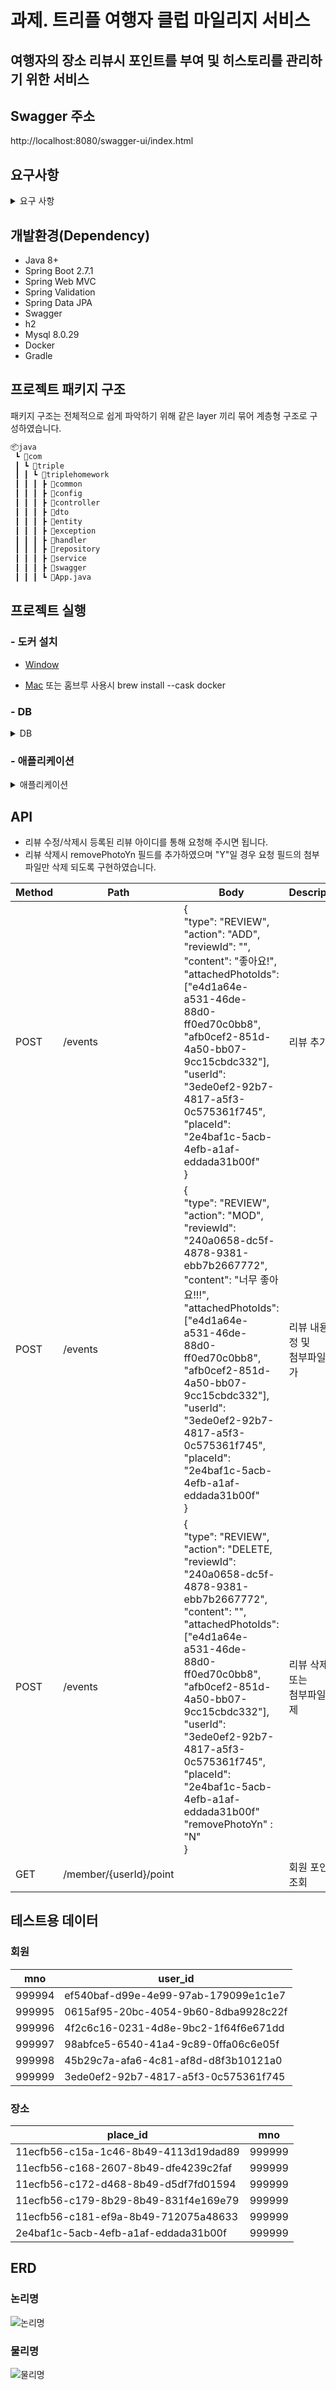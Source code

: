 # 과제. 트리플 여행자 클럽 마일리지 서비스

## 여행자의 장소 리뷰시 포인트를 부여 및 히스토리를 관리하기 위한 서비스

## Swagger 주소
http://localhost:8080/swagger-ui/index.html

## 요구사항

<details>
<summary>요구 사항</summary>
<div markdown="1">

✅ 한 사용자는 장소마다 리뷰를 1개만 작성할 수 있다.

✅ 리뷰는 수정 및 삭제할 수 있다.

✅ 리뷰 작성 보상 점수
```text
* 내용 점수   
    - 1자 이상 텍스트 작성: 1점   
    - 1장 이상 사진 첨부: 1점   

* 보너스 점수   
    - 특정 장소에 첫 리뷰 작성: 1점   
```
✅ 포인트 증감이 있을 때마다 이력이 남아야 한다.

✅ 리뷰 작성했다가 삭제시 해당 리뷰로 부여한 내용 점수와 보너스 점수 회수합니다.

✅ 리뷰를 수정하면 수정한 내용에 맞는 내용 점수를 계산하여 점수를 부여하거나 회수합니다.

    * 글만 작성한 리뷰에 사진을 추가하면 1점을 부여합니다.
    * 글과 사진이 있는 리뷰에서 사진을 모두 삭제하면 1점을 회수합니다.

✅ 사용자 입장에서 본 첫 리뷰일 때 보너스 점수를 부여합니다.

    * 어떤 장소에 사용자 A가 리뷰를 남겼다가 삭제하고 삭제된 이후 사용자 B가 리뷰를 남기면 사용자 B에게 보너스 점수를 부여합니다.
    * 어떤 장소에 사용자 A가 리뷰를 남겼다가 삭제하는데 삭제되기 이전 사용자 B가 리뷰를 남기면 사용자 B에게 보너스 점수를 부여하지 않습니다.

✅ 포인트 부여 API 구현에 필요한 SQL 수행 시 전체 테이블 스캔이 일어나지 않는 인덱스가 필요합니다.    

</div>
</details>

## 개발환경(Dependency)
- Java 8+
- Spring Boot 2.7.1
- Spring Web MVC
- Spring Validation
- Spring Data JPA
- Swagger
- h2
- Mysql 8.0.29
- Docker
- Gradle

## 프로젝트 패키지 구조
패키지 구조는 전체적으로 쉽게 파악하기 위해 같은 layer 끼리 묶어 계층형 구조로 구성하였습니다.
```bash
📦java
 ┗ 📂com
 ┃ ┗ 📂triple
 ┃ ┃ ┗ 📂triplehomework
 ┃ ┃ ┃ ┣ 📂common
 ┃ ┃ ┃ ┣ 📂config
 ┃ ┃ ┃ ┣ 📂controller
 ┃ ┃ ┃ ┣ 📂dto
 ┃ ┃ ┃ ┣ 📂entity
 ┃ ┃ ┃ ┣ 📂exception
 ┃ ┃ ┃ ┣ 📂handler
 ┃ ┃ ┃ ┣ 📂repository
 ┃ ┃ ┃ ┣ 📂service
 ┃ ┃ ┃ ┣ 📂swagger
 ┃ ┃ ┃ ┗ 📜App.java
```
## 프로젝트 실행

### - 도커 설치
- [Window](https://docs.docker.com/desktop/windows/install/)

- [Mac](https://docs.docker.com/desktop/mac/install/) 또는 홈브루 사용시 brew install --cask docker
### - DB
<details>
<summary>DB</summary>
<div markdown="1">

```
1. docker run -d --name triple-mysql -p 3306:3306 -e MYSQL_ROOT_PASSWORD=1 -e MYSQL_DATABASE=triple mysql --character-set-server=utf8mb4 --collation-server=utf8mb4_unicode_ci
2. docker exec -it triple-mysql bash
3. mysql -u root -p
4. 1

5. create user triple@'%' identified by 'pass';

6. grant all privileges on *.* to 'triple';

7. flush privileges;

8. DB 툴을 이용하여 해당 유저로 접속
  - User: triple
  - Password: pass
  - Database: triple
9. DDL.sql, data.sql 소스 실행
```

</div>
</details>

### - 애플리케이션

<details>
<summary>애플리케이션</summary>
<div markdown="1">

```
git clone https://github.com/jongwoo-Lim/triple-homework.git
cd triple-homework

./gradlew clean build 또는 ./gradlew clean build -x test (테스트 스킵)
cd ./build/libs/

H2 인메모리 DB 사용
  java -jar -Dspring.profiles.active=test triple-homework-0.0.1-SNAPSHOT.jar 
MySql DB 사용
  java -jar triple-homework-0.0.1-SNAPSHOT.jar 
```

</div>
</details>


## API

- 리뷰 수정/삭제시 등록된 리뷰 아이디를 통해 요청해 주시면 됩니다.
- 리뷰 삭제시 removePhotoYn 필드를 추가하였으며 "Y"일 경우 요청 필드의 첨부파일만 삭제 되도록 구현하였습니다.

|Method|Path|Body|Description|
|------|---|-----------|----------|
|POST|/events| {<br/>"type": "REVIEW",<br/>"action": "ADD", <br/>"reviewId": "",<br/>"content": "좋아요!",<br/>"attachedPhotoIds": ["e4d1a64e-a531-46de-88d0-ff0ed70c0bb8", "afb0cef2-851d-4a50-bb07-9cc15cbdc332"],<br/>"userId": "3ede0ef2-92b7-4817-a5f3-0c575361f745",<br/>"placeId": "2e4baf1c-5acb-4efb-a1af-eddada31b00f"<br/>} |리뷰 추가|
|POST|/events| {<br/>"type": "REVIEW",<br/>"action": "MOD", <br/>"reviewId": "240a0658-dc5f-4878-9381-ebb7b2667772",<br/>"content": "너무 좋아요!!!",<br/>"attachedPhotoIds": ["e4d1a64e-a531-46de-88d0-ff0ed70c0bb8", "afb0cef2-851d-4a50-bb07-9cc15cbdc332"],<br/>"userId": "3ede0ef2-92b7-4817-a5f3-0c575361f745",<br/>"placeId": "2e4baf1c-5acb-4efb-a1af-eddada31b00f"<br/>} |리뷰 내용 수정 및<br/>첨부파일 추가|
|POST|/events| {<br/>"type": "REVIEW",<br/>"action": "DELETE, <br/>"reviewId": "240a0658-dc5f-4878-9381-ebb7b2667772",<br/>"content": "",<br/>"attachedPhotoIds": ["e4d1a64e-a531-46de-88d0-ff0ed70c0bb8", "afb0cef2-851d-4a50-bb07-9cc15cbdc332"],<br/>"userId": "3ede0ef2-92b7-4817-a5f3-0c575361f745",<br/>"placeId": "2e4baf1c-5acb-4efb-a1af-eddada31b00f"<br/> "removePhotoYn" : "N" <br/>} |리뷰 삭제<br/> 또는 <br/> 첨부파일 삭제|
|GET|/member/{userId}/point| |회원 포인트 <br/>조회

## 테스트용 데이터

### 회원
|mno|user_id|
|------|------------------------------------|
|999994|ef540baf-d99e-4e99-97ab-179099e1c1e7|
|999995|0615af95-20bc-4054-9b60-8dba9928c22f|
|999996|4f2c6c16-0231-4d8e-9bc2-1f64f6e671dd|
|999997|98abfce5-6540-41a4-9c89-0ffa06c6e05f|
|999998|45b29c7a-afa6-4c81-af8d-d8f3b10121a0|
|999999|3ede0ef2-92b7-4817-a5f3-0c575361f745|

### 장소
|place_id|mno|
|-----------------------------------|-------|
|11ecfb56-c15a-1c46-8b49-4113d19dad89|999999|
|11ecfb56-c168-2607-8b49-dfe4239c2faf|999999|
|11ecfb56-c172-d468-8b49-d5df7fd01594|999999|
|11ecfb56-c179-8b29-8b49-831f4e169e79|999999|
|11ecfb56-c181-ef9a-8b49-712075a48633|999999|
|2e4baf1c-5acb-4efb-a1af-eddada31b00f|999999|



## ERD

### 논리명
![논리명](./ERD_logical.PNG)
### 물리명
![물리명](./ERD_physical.PNG)
